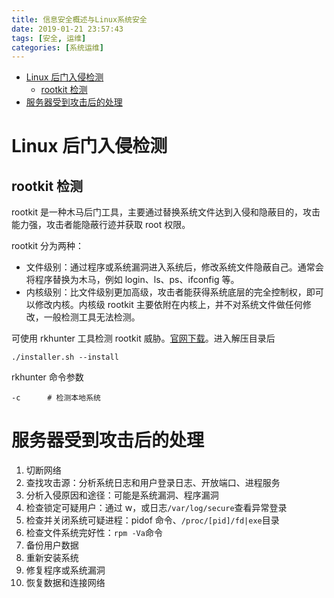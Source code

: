 ```yaml
---
title: 信息安全概述与Linux系统安全
date: 2019-01-21 23:57:43
tags: [安全, 运维]
categories: [系统运维]
---
```


- [Linux 后门入侵检测](#linux-后门入侵检测)
  - [rootkit 检测](#rootkit-检测)
- [服务器受到攻击后的处理](#服务器受到攻击后的处理)

<!--more-->

# Linux 后门入侵检测

## rootkit 检测

rootkit 是一种木马后门工具，主要通过替换系统文件达到入侵和隐蔽目的，攻击能力强，攻击者能隐蔽行迹并获取 root 权限。

rootkit 分为两种：

- 文件级别：通过程序或系统漏洞进入系统后，修改系统文件隐蔽自己。通常会将程序替换为木马，例如 login、ls、ps、ifconfig 等。
- 内核级别：比文件级别更加高级，攻击者能获得系统底层的完全控制权，即可以修改内核。内核级 rootkit 主要依附在内核上，并不对系统文件做任何修改，一般检测工具无法检测。

可使用 rkhunter 工具检测 rootkit 威胁。[官网下载](http://rootkit.nl/projects/rootkit_hunter.html)。进入解压目录后

```
./installer.sh --install
```

rkhunter 命令参数

```
-c      # 检测本地系统
```

# 服务器受到攻击后的处理

1. 切断网络
2. 查找攻击源：分析系统日志和用户登录日志、开放端口、进程服务
3. 分析入侵原因和途径：可能是系统漏洞、程序漏洞
4. 检查锁定可疑用户：通过 w，或日志`/var/log/secure`查看异常登录
5. 检查并关闭系统可疑进程：pidof 命令、`/proc/[pid]/fd|exe`目录
6. 检查文件系统完好性：`rpm -Va`命令
7. 备份用户数据
8. 重新安装系统
9. 修复程序或系统漏洞
10. 恢复数据和连接网络

